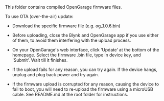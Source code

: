 This folder contains compiled OpenGarage firmware files.

To use OTA (over-the-air) update:

* Download the specific firmware file (e.g. og_1.0.6.bin)

* Before uploading, close the Blynk and OpenGarage app if 
  you use either of them, to avoid them interfering with
  the upload process.
  
* On your OpenGarage's web interface, click 'Update' at 
  the bottom of the homepage. Select the firmware .bin file,
  type in device key, and 'Submit'. Wait till it finishes.
  
* If the upload fails for any reason, you can try again.
  If the device hangs, unplug and plug back power and
  try again.
  
* If the firmware upload is corrupted for any reason,
  causing the device to fail to boot, you will need to
  re-upload the firmware using a microUSB cable. See
  README.md at the root folder for instructions.
